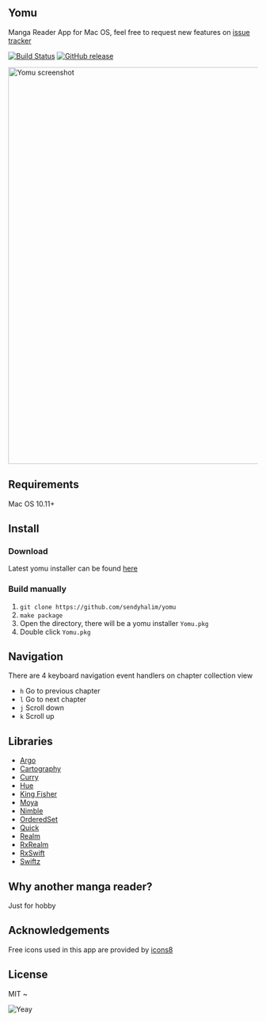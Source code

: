 ## Yomu
Manga Reader App for Mac OS, feel free to request new features on [issue tracker](https://github.com/sendyhalim/yomu/issues)

[![Build Status](https://api.travis-ci.org/sendyhalim/Yomu.svg)](https://travis-ci.org/sendyhalim/Yomu) [![GitHub release](https://img.shields.io/github/release/sendyhalim/yomu.svg)]()

<img width="800" alt="Yomu screenshot" src="https://raw.githubusercontent.com/sendyhalim/Yomu/master/Resources/screenshot.png">

## Requirements
Mac OS 10.11+

## Install

### Download
Latest yomu installer can be found [here](https://github.com/sendyhalim/yomu/releases/latest)

### Build manually
1. `git clone https://github.com/sendyhalim/yomu`
2. `make package`
3. Open the directory, there will be a yomu installer `Yomu.pkg`
4. Double click `Yomu.pkg`

## Navigation
There are 4 keyboard navigation event handlers on chapter collection view
- `h` Go to previous chapter
- `l` Go to next chapter
- `j` Scroll down
- `k` Scroll up

## Libraries
- [Argo](https://github.com/thoughtbot/Argo)
- [Cartography](https://github.com/robb/Cartography)
- [Curry](https://github.com/thoughtbot/Curry)
- [Hue](https://github.com/hyperoslo/Hue)
- [King Fisher](https://github.com/onevcat/Kingfisher)
- [Moya](https://github.com/Moya/Moya)
- [Nimble](https://github.com/Quick/Nimble)
- [OrderedSet](https://github.com/sendyhalim/OrderedSet)
- [Quick](https://github.com/Quick/Quick)
- [Realm](https://github.com/realm/realm-cocoa)
- [RxRealm](https://github.com/RxSwiftCommunity/RxRealm)
- [RxSwift](https://github.com/ReactiveX/RxSwift)
- [Swiftz](https://github.com/typelift/Swiftz)


## Why another manga reader?
Just for hobby

## Acknowledgements
Free icons used in this app are provided by [icons8](https://icons8.com)

## License
MIT ~

![Yeay](https://media1.giphy.com/media/ZHjSXzRkUWTWE/200.gif)
